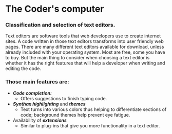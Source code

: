 # The Coder's computer  

### Classification and selection of text editors.
Text editors are software tools that web developers use to create internet sites. A code written in those text editors transforms into user friendly web pages. There are many different text editors available for download, unless already included with your operating system. Most are free, some you have to buy. But the main thing to consider when choosing a text editor is whether it has the right features that will help a developer when writing and editing the code.
### Those main features are:
* ***Code completion:*** 
  * Offers suggestions to finish typing code.
* ***Synthax highlighting*** and ***themes***
  * Text turns into various colors thus helping to differentiate sections of code; background themes help prevent eye fatigue. 
* Availability of ***extensions***
  * Similar to plug-ins that give you more functionality in a text editor.

